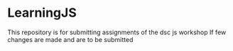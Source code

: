 # LearningJS
This repository is for submitting assignments of the dsc js workshop
If few changes are made and are to be submitted
